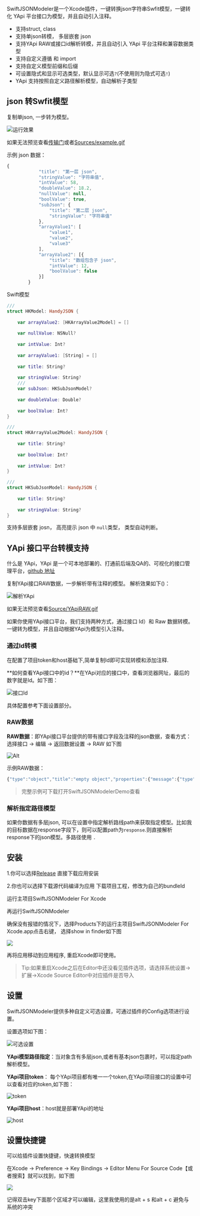 SwiftJSONModeler是一个Xcode插件，一键转换json字符串Swfit模型，一键转化 YApi 平台接口为模型，并且自动引入注释。
* 支持struct, class 
* 支持单json转模， 多层嵌套 json
* 支持YApi RAW或接口id解析转模，并且自动引入 YApi 平台注释和兼容数据类型
* 支持自定义遵循 和 import
* 支持自定义模型前缀和后缀
* 可设置隐式和显示可选类型，默认显示可选`?`(不使用则为隐式可选`!`)
* YApi 支持按照自定义路径解析模型，自动解析子类型


## json 转Swfit模型

复制单json, 一步转为模型。

![运行效果](./Sources/example.gif)

如果无法预览查看[传输门](https://github.com/yumengqing/SwiftJSONModeler/blob/master/Sources/example.gif)或者[Sources/example.gif](./Sources/example_hight.gif)

示例 json 数据：
```javaScript
{
            "title": "第一层 json",
            "stringValue": "字符串值",
            "intValue": 58,
            "doubleValue": 18.2,
            "nullValue": null,
            "boolValue": true,
            "subJson": {
                "title": "第二层 json",
                "stringValue": "字符串值"
            },
            "arrayValue1": [
                "value1",
                "value2",
                "value3"
            ],
            "arrayValue2": [{
                "title": "数组包含子 json",
                "intValue": 12,
                "boolValue": false
            }]
        }
```
Swift模型
```swift
///
struct HKModel: HandyJSON {
    
    var arrayValue2: [HKArrayValue2Model] = []
    
    var nullValue: NSNull?
    
    var intValue: Int?
    
    var arrayValue1: [String] = []
    
    var title: String?
    
    var stringValue: String?
    ///
    var subJson: HKSubJsonModel?
    
    var doubleValue: Double?
    
    var boolValue: Int?
}

///
struct HKArrayValue2Model: HandyJSON {
    
    var title: String?
    
    var boolValue: Int?
    
    var intValue: Int?
}

///
struct HKSubJsonModel: HandyJSON {
    
    var title: String?
    
    var stringValue: String?
}

```
支持多层嵌套 josn， 高亮提示 json 中 `null`类型， 类型自动判断。

## YApi 接口平台转模支持

什么是 YApi，YApi 是一个可本地部署的、打通前后端及QA的、可视化的接口管理平台，[github 地址](https://github.com/YMFE/yapi)

复制YApi接口RAW数据，一步解析带有注释的模型。
解析效果如下()：

![解析YApi](./Sources/YApiRAW.gif)

如果无法预览查看[Source/YApiRAW.gif](./Sources/YApiRAW.gif)

如果你使用YApi接口平台，我们支持两种方式，通过接口 Id）和 Raw 数据转模。一键转为模型，并且自动根据YApi为模型引入注释。

### 通过Id转模

在配置了项目token和host基础下,简单复制Id即可实现转模和添加注释.

**如何查看YApi接口中的id？**在YApi对应的接口中，查看浏览器网址，最后的数字就是Id。如下图：

![接口Id](./Sources/yapiHostId.png)

具体配置参考下面设置部分。

### RAW数据

**RAW数据**：即YApi接口平台提供的带有接口字段及注释的json数据，查看方式：选择接口 -> 编辑 -> 返回数据设置 -> RAW 如下图

![Alt](./Sources/YApiRAWData.png)

示例RAW数据：

```javascript
{"type":"object","title":"empty object","properties":{"message":{"type":"string"},"code":{"type":"string"},"response":{"type":"object","properties":{"teachers":{"type":"array","items":{"type":"object","properties":{"name":{"type":"string","mock":{"mock":"Mrs Yang"},"description":"名字"},"subject":{"type":"string","mock":{"mock":"语文"},"description":"科目"},"phone":{"type":"string","mock":{"mock":"13459923098"},"description":"联系电话"}},"required":["name","subject","phone"]},"description":"老师"},"name":{"type":"string","description":"姓名"},"age":{"type":"integer","mock":{"mock":"18"},"description":"年龄"},"score":{"type":"number","mock":{"mock":"89.8"},"description":"综合成绩"},"likes":{"type":"array","items":{"type":"string","mock":{"mock":"英雄联盟"}},"description":"爱好"},"emergercyContact":{"type":"object","properties":{"name":{"type":"string"},"phone":{"type":"string","description":"联系电话"},"address":{"type":"string","description":"联系地址","mock":{"mock":"xx街道xx栋xx单元"}}},"description":"紧急联系人","required":["name","phone","address"]},"isBoy":{"type":"boolean","description":"是否为男孩"}},"required":["teachers","name","age","score","likes","emergercyContact","isBoy"]}},"required":["message","code","response"]}
```

> 完整示例可下载打开SwiftJSONModelerDemo查看

### 解析指定路径模型

如果你数据有多层json, 可以在设置中指定解析路线path来获取指定模型。比如我的目标数据在response字段下，则可以配置path为`response`.则直接解析response下的json模型。多路径使用 `.`


## 安装
1.你可以选择[Release](https://github.com/yumengqing/SwiftJSONModeler/releases) 直接下载应用安装

2.你也可以选择下载源代码编译为应用
下载项目工程，修改为自己的bundleId

运行主项目SwiftJSONModeler For Xcode

再运行SwiftJSONModeler

确保没有报错的情况下，选择Products下的运行主项目SwiftJSONModeler For Xcode.app点击右键， 选择show in finder如下图

![](./Sources/showfinder.png)

再将应用移动到应用程序, 重启Xcode即可使用。

> Tip:如果重启Xcode之后在Editor中还没看见插件选项，请选择系统设置-> 扩展->Xcode Source Editor中对应插件是否导入

## 设置
SwiftJSONModeler提供多种自定义可选设置，可通过插件的Config选项进行设置。

设置选项如下图：

![可选设置](./Sources/config.png)

**YApi模型路径指定**：当对象含有多层json,或者有基本json包裹时，可以指定path解析模型。

**YApi项目token**： 每个YApi项目都有唯一一个token,在YApi项目接口的设置中可以查看对应的token,如下图：

![token](./Sources/yapiToken.png)

**YApi项目host**：host就是部署YApi的地址

![host](./Sources/yapiHostId.png)

## 设置快捷键

可以给插件设置快捷键，快速转换模型

在Xcode -> Preference -> Key Bindings -> Editor Menu For Source Code【或者搜索】就可以找到，如下图

![](./Sources/keybinding.png)

记得双击key下面那个区域才可以编辑，这里我使用的是alt + s 和alt + c 避免与系统的冲突

